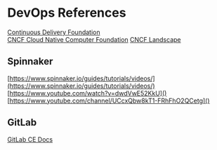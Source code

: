 # DevOps References

[Continuous Delivery Foundation](https://cd.foundation/)  
[CNCF Cloud Native Computer Foundation](https://www.cncf.io/) [CNCF Landscape](https://landscape.cncf.io/)  


## Spinnaker

[https://www.spinnaker.io/guides/tutorials/videos/](https://www.spinnaker.io/guides/tutorials/videos/)  
[https://www.youtube.com/watch?v=dwdVwE52KkU]()  
[https://www.youtube.com/channel/UCcxQbw8kT1-FRhFhO2QCetg]()  


## GitLab

[GitLab CE Docs](https://docs.gitlab.com/omnibus/README.html)  
